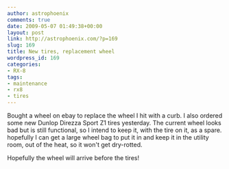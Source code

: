 ```yaml
---
author: astrophoenix
comments: true
date: 2009-05-07 01:49:38+00:00
layout: post
link: http://astrophoenix.com/?p=169
slug: 169
title: New tires, replacement wheel
wordpress_id: 169
categories:
- RX-8
tags:
- maintenance
- rx8
- tires
---
```


Bought a wheel on ebay to replace the wheel I hit with a curb. I also ordered
some new Dunlop Direzza Sport Z1 tires yesterday. The current wheel looks bad
but is still functional, so I intend to keep it, with the tire on it, as a
spare. hopefully I can get a large wheel bag to put it in and keep it in the
utility room, out of the heat, so it won't get dry-rotted.

Hopefully the wheel will arrive before the tires!

